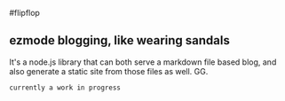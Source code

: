 #flipflop

## ezmode blogging, like wearing sandals

It's a node.js library that can both serve a markdown file based blog, and also generate a static site from those files as well. GG.

```
currently a work in progress
```
